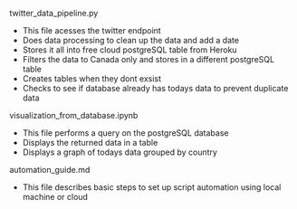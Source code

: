 twitter_data_pipeline.py

- This file acesses the twitter endpoint
- Does data processing to clean up the data and add a date
- Stores it all into free cloud postgreSQL table from Heroku
- Filters the data to Canada only and stores in a different postgreSQL table
- Creates tables when they dont exsist
- Checks to see if database already has todays data to prevent duplicate data


visualization_from_database.ipynb

- This file performs a query on the postgreSQL database
- Displays the returned data in a table
- Displays a graph of todays data grouped by country

automation_guide.md

- This file describes basic steps to set up script automation using local machine or cloud
